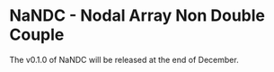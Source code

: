 # NaNDC - Nodal Array Non Double Couple
The v0.1.0 of NaNDC will be released at the end of December.
